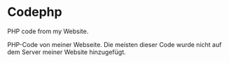 # Codephp
PHP code from my Website.

PHP-Code von meiner Webseite. Die meisten dieser Code wurde nicht auf dem Server meiner Website hinzugefügt.
